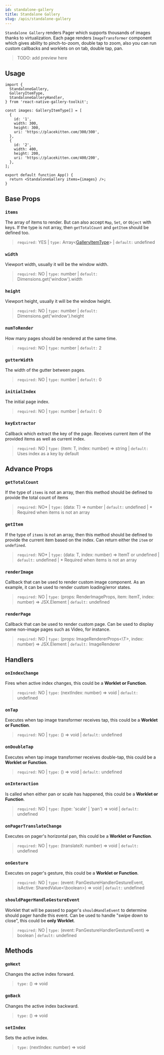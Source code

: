 ```yaml
---
id: standalone-gallery
title: Standalone Gallery
slug: /apis/standalone-gallery
---
```


`Standalone Gallery` renders Pager which supports thousands of images thanks to virtualization. Each page renders `ImageTransformer` component which gives ability to pinch-to-zoom, double tap to zoom, also you can run custom callbacks and worklets on on tab, double tap, pan.

> TODO: add preview here

## Usage

```tsx
import {
  StandaloneGallery,
  GalleryItemType,
  StandaloneGalleryHandler,
} from 'react-native-gallery-toolkit';

const images: GalleryItemType[] = [
  {
    id: '1',
    width: 300,
    height: 300,
    uri: 'https://placekitten.com/300/300',
  },
  {
    id: '2',
    width: 400,
    height: 200,
    uri: 'https://placekitten.com/400/200',
  },
];

export default function App() {
  return <StandaloneGallery items={images} />;
}
```

## Base Props

### `items`

The array of items to render. But can also accept `Map`, `Set`, or `Object` with keys. If the type is not array, then `getTotalCount` and `getItem` should be defined too.

> `required:` YES | `type:` Array<[GalleryItemType](./types/gallery-item-type)> | `default:` undefined

### `width`

Viewport width, usually it will be the window width.

> `required:` NO | `type:` number | `default:` Dimensions.get('window').width

### `height`

Viewport height, usually it will be the window height.

> `required:` NO | `type:` number | `default:` Dimensions.get('window').height

### `numToRender`

How many pages should be rendered at the same time.

> `required:` NO | `type:` number | `default:` 2

### `gutterWidth`

The width of the gutter between pages.

> `required:` NO | `type:` number | `default:` 0

### `initialIndex`

The initial page index.

> `required:` NO | `type:` number | `default:` 0

### `keyExtractor`

Callback which extract the key of the page. Receives current item of the provided items as well as current index.

> `required:` NO | `type:` (item: T, index: number) => string | `default:` Uses index as a key by default

## Advance Props

### `getTotalCount`

If the type of `items` is not an array, then this method should be defined to provide the total count of items	

> `required:` NO* | `type:` (data: T) => number	 | `default:` undefined | \* Required when items is not an array

### `getItem`

If the type of `items` is not an array, then this method should be defined to provide the current item based on the index. Can return either the `item` or `undefined`.	

> `required:` NO* | `type:` (data: T, index: number) => ItemT or undefined | `default:` undefined | \* Required when items is not an array

### `renderImage`

Callback that can be used to render custom image component. As an example, it can be used to render custom loading/error states.

> `required:` NO | `type:` (props: RenderImageProps, item: ItemT, index: number) => JSX.Element	 | `default:` undefined

### `renderPage`

Callback that can be used to render custom page. Can be used to display some non-image pages such as Video, for instance.

> `required:` NO | `type:` (props: ImageRendererProps<\T>, index: number) => JSX.Element | `default:` ImageRenderer

## Handlers

### `onIndexChange`

Fires when active index changes, this could be a **Worklet or Function**.

> `required:` NO | `type:` (nextIndex: number) => void | `default:` undefined 

### `onTap`

Executes when tap image transformer receives tap, this could be a **Worklet or Function**.

> `required:` NO | `type:` () => void | `default:` undefined 

### `onDoubleTap`

Executes when tap image transformer receives double-tap, this could be a **Worklet or Function**.

> `required:` NO | `type:` () => void | `default:` undefined 

### `onInteraction`

Is called when either pan or scale has happened, this could be a **Worklet or Function**.

> `required:` NO | `type:` (type: 'scale' | 'pan') => void | `default:` undefined 

### `onPagerTranslateChange`

Executes on pager's horizontal pan, this could be a **Worklet or Function**.

> `required:` NO | `type:` (translateX: number) => void	 | `default:` undefined 

### `onGesture`

Executes on pager's gesture, this could be a **Worklet or Function**.

> `required:` NO | `type:` (event: PanGestureHandlerGestureEvent, isActive: SharedValue<\boolean>) => void | `default:` undefined 

### `shouldPagerHandleGestureEvent`

Worklet that will be passed to pager's `shouldHandleEvent` to determine should pager handle this event. Can be used to handle "swipe down to close", this could be **only Worklet**.

> `required:` NO | `type:` (event: PanGestureHandlerGestureEvent) => boolean | `default:` undefined 

## Methods

### `goNext`

Changes the active index forward.

> `type:` () => void 

### `goBack`

Changes the active index backward.

> `type:` () => void 

### `setIndex`

Sets the active index.

> `type:` (nextIndex: number) => void

